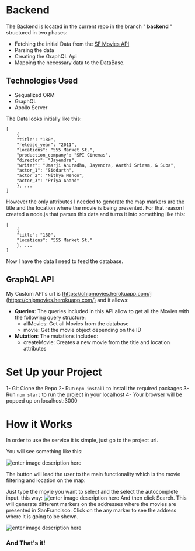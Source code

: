 # Backend

The Backend is located in the current repo in the branch " **backend** " structured in two phases:
- Fetching the initial Data from the [SF Movies API](https://data.sfgov.org/resource/yitu-d5am.json)
- Parsing the data
- Creating the GraphQL Api 
- Mapping the necessary data to the DataBase.

## Technologies Used

- Sequalized ORM
- GraphQL
- Apollo Server

The Data looks initially like this: 

    [
	    {
        "title": "180",
        "release_year": "2011",
        "locations": "555 Market St.",
        "production_company": "SPI Cinemas",
        "director": "Jayendra",
        "writer": "Umarji Anuradha, Jayendra, Aarthi Sriram, & Suba",
        "actor_1": "Siddarth",
        "actor_2": "Nithya Menon",
        "actor_3": "Priya Anand"
	    }, ...
    ]
However the only attributes I needed to generate the map markers are the title and the location where the movie is being presented. For that reason I created a node.js that parses this data and turns it into something like this:

    [
	    {
        "title": "180",
        "locations": "555 Market St."
	    }, ...
    ]
Now I have the data I need to feed the database. 

## GraphQL API

My Custom API's url is [https://chipmovies.herokuapp.com/](https://chipmovies.herokuapp.com/) and it allows:

- **Queries**: The queries included in this API allow to get all the Movies with the following query structure:
	- allMovies: Get all Movies from the database
	- movie: Get the movie object depending on the ID
- **Mutation**: The mutations included:
	- createMovie: Creates a new movie from the title and location attributes

# Set Up your Project

1- Git Clone the Repo
2- Run `npm install` to install the required packages
3- Run `npm start` to run the project in your localhost
4- Your browser will be popped up on localhost:3000

# How it Works

In order to use the service it is simple, just go to the project url.

You will see something like this:

![enter image description here](https://i.ibb.co/k4ZBHZq/Whats-App-Image-2020-06-28-at-3-57-22-PM.jpg)

The button will lead the user to the main functionality which is the movie filtering and location on the map:

Just type the movie you want to select and the select the autocomplete input.  this way:
![enter image description here](https://i.ibb.co/GcfBzPH/Whats-App-Image-2020-06-28-at-5-54-18-PM.jpg)
And then click Search.
This will generate different markers on the addresses where the movies are presented in SanFrancisco. Click on the any marker to see the address where it is going to be shown.

![enter image description here](https://i.ibb.co/Df4fK3x/Whats-App-Image-2020-06-28-at-5-55-08-PM-1.jpg)

### And That's it!

